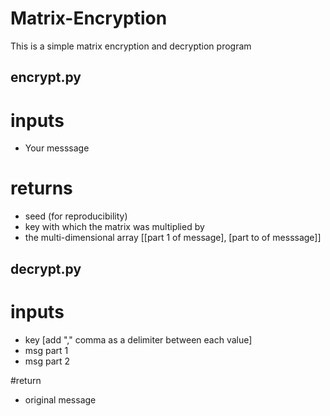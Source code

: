 # Matrix-Encryption
This is a simple matrix encryption and decryption program

## encrypt.py
# inputs
- Your messsage

# returns
- seed (for reproducibility)
- key with which the matrix was multiplied by
- the multi-dimensional array [[part 1 of message], [part to of messsage]]

## decrypt.py
# inputs
- key [add "," comma as a delimiter between each value]
- msg part 1
- msg part 2

#return
- original message
